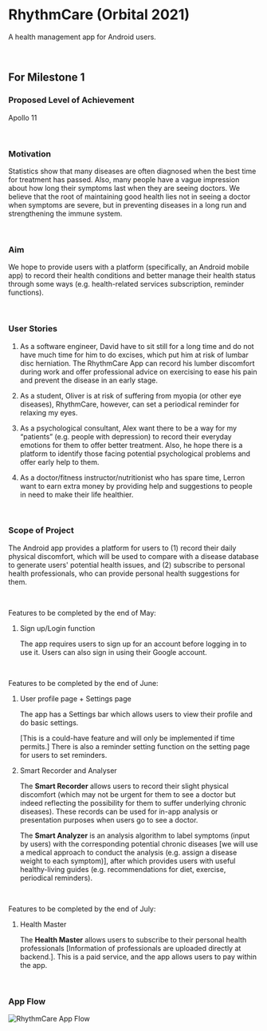 # RhythmCare (Orbital 2021)

A health management app for Android users.

<br/>

## For Milestone 1

### Proposed Level of Achievement

Apollo 11

<br/>

### Motivation

Statistics show that many diseases are often diagnosed when the best time for treatment has passed. Also, many people have a vague impression about how long their symptoms last when they are seeing doctors. We believe that the root of maintaining good health lies not in seeing a doctor when symptoms are severe, but in preventing diseases in a long run and strengthening the immune system.

<br/>

### Aim

We hope to provide users with a platform (specifically, an Android mobile app) to record their health conditions and better manage their health status through some ways (e.g. health-related services subscription, reminder functions).

<br/>

### User Stories

1. As a software engineer, David have to sit still for a long time and do not have much time for him to do excises, which put him at risk of lumbar disc herniation. The RhythmCare App can record his lumber discomfort during work and offer professional advice on exercising to ease his pain and prevent the disease in an early stage.

2. As a student, Oliver is at risk of suffering from myopia (or other eye diseases), RhythmCare, however, can set a periodical reminder for relaxing my eyes.

3. As a psychological consultant, Alex want there to be a way for my “patients” (e.g. people with depression) to record their everyday emotions for them to offer better treatment. Also, he hope there is a platform to identify those facing potential psychological problems and offer early help to them.

4. As a doctor/fitness instructor/nutritionist who has spare time, Lerron want to earn extra money by providing help and suggestions to people in need to make their life healthier.

<br/>

### Scope of Project

The Android app provides a platform for users to (1) record their daily physical discomfort, which will be used to compare with a disease database to generate users' potential health issues, and (2) subscribe to personal health professionals, who can provide personal health suggestions for them.

<br/>

Features to be completed by the end of May:

1. Sign up/Login function

   The app requires users to sign up for an account before logging in to use it. Users can also sign in using their Google account.

<br/>

Features to be completed by the end of June:

1. User profile page + Settings page

   The app has a Settings bar which allows users to view their profile and do basic settings.

   [This is a could-have feature and will only be implemented if time permits.] There is also a reminder setting function on the setting page for users to set reminders.

2. Smart Recorder and Analyser

   The **Smart Recorder** allows users to record their slight physical discomfort (which may not be urgent for them to see a doctor but indeed reflecting the possibility for them to suffer underlying chronic diseases). These records can be used for in-app analysis or presentation purposes when users go to see a doctor.

   The **Smart Analyzer** is an analysis algorithm to label symptoms (input by users) with the corresponding potential chronic diseases [we will use a medical approach to conduct the analysis (e.g. assign a disease weight to each symptom)], after which provides users with useful healthy-living guides (e.g. recommendations for diet, exercise, periodical reminders).

<br/>

Features to be completed by the end of July:

1. Health Master

   The **Health Master** allows users to subscribe to their personal health professionals [Information of professionals are uploaded directly at backend.]. This is a paid service, and the app allows users to pay within the app.

<br/>

### App Flow
![RhythmCare App Flow](https://github.com/alextang809/RhyCare/blob/main/pictures/RhythmCare%20App%20Flow.jpg)
<br/>
